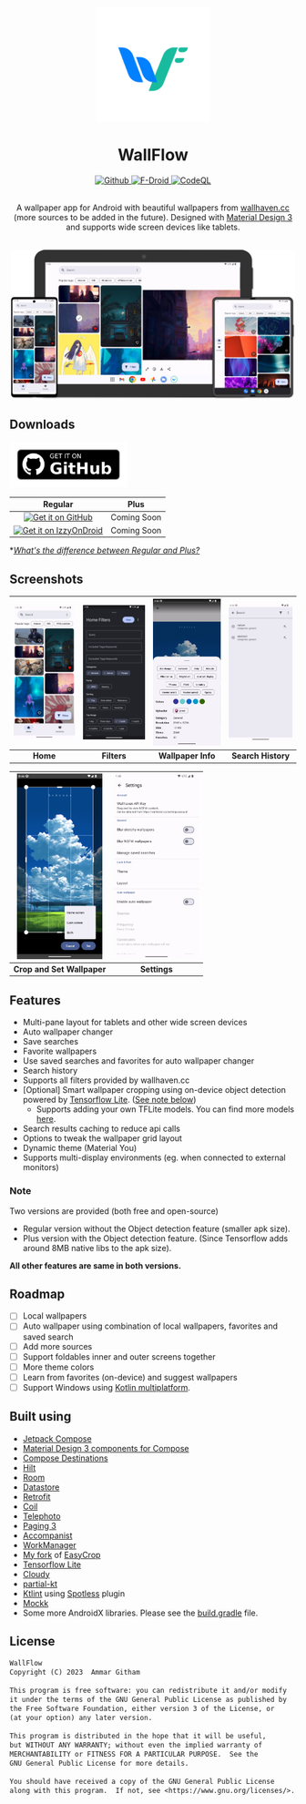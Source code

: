 <div align="center">
  <img width="200" height="200" src=".github/assets/icon.svg" alt="WallFlow" title="WallFlow">
  <h1>WallFlow</h1>
  <div align="center">
    <a href="https://github.com/ammargitham/WallFlow/releases/latest">
      <img src="https://img.shields.io/github/v/release/ammargitham/wallflow.svg?style=for-the-badge&logo=GitHub&labelColor=black&label=Github&color=black" alt="Github">
    </a>
    <a href="https://f-droid.org/packages/com.ammar.wallflow/">
      <img src="https://img.shields.io/f-droid/v/com.ammar.wallflow?style=for-the-badge&logo=fdroid&logoColor=%23b1eb0b&label=f-droid&labelColor=%23217ad3&color=%23217ad3" alt="F-Droid">
    </a>
    <a href="https://github.com/ammargitham/WallFlow/actions/workflows/codeql.yml">
      <img src="https://img.shields.io/github/actions/workflow/status/ammargitham/wallflow/codeql.yml?style=for-the-badge&label=CodeQL" alt="CodeQL" title="CodeQL">
    </a>
  </div>
  <br/>
  <p>
  A wallpaper app for Android with beautiful wallpapers from <a href="https://wallhaven.cc/">wallhaven.cc</a> (more sources to be added in the future). Designed with <a href="https://m3.material.io/">Material Design 3</a> and supports wide screen devices like tablets.
  </p>
</div>
<br/>
<div align="center">
  <img alt="devices" title="Devices" src=".github/assets/devices.png" width="500">
</div>

## Downloads

[<img height="80" alt="Get it on GitHub" title="Get it on GitHub" src="./.github/assets/get-it-on-github.png" />](https://github.com/ammargitham/WallFlow/releases/latest)

|                                                                                                           Regular                                                                                                           |    Plus     |
|:---------------------------------------------------------------------------------------------------------------------------------------------------------------------------------------------------------------------------:|:-----------:|
|                     [<img height="80" alt="Get it on GitHub" title="Get it on GitHub" src="https://fdroid.gitlab.io/artwork/badge/get-it-on.png" />](https://f-droid.org/packages/com.ammar.wallflow/)                      | Coming Soon |
| [<img height="80" alt="Get it on IzzyOnDroid" title="Get it on IzzyOnDroid" src="https://gitlab.com/IzzyOnDroid/repo/-/raw/master/assets/IzzyOnDroid.png" />](https://apt.izzysoft.de/fdroid/index/apk/com.ammar.wallflow/) | Coming Soon |

\*[_What's the difference between Regular and Plus?_](#note)

## Screenshots

<div align="center">

| <img src="./fastlane/metadata/android/en-US/images/phoneScreenshots/1.png" alt="Home" width="150"> | <img src="./fastlane/metadata/android/en-US/images/phoneScreenshots/2_dark.png" alt="Filters" width="150"> | <img src="./fastlane/metadata/android/en-US/images/phoneScreenshots/3.png" alt="Wallpaper Info" width="150"> | <img src="./fastlane/metadata/android/en-US/images/phoneScreenshots/4.png" alt="Search History" width="150"> |
|:--------------------------------------------------------------------------------------------------:|:----------------------------------------------------------------------------------------------------------:|:------------------------------------------------------------------------------------------------------------:|:------------------------------------------------------------------------------------------------------------:|
|                                            <b>Home</b>                                             |                                               <b>Filters</b>                                               |                                            <b>Wallpaper Info</b>                                             |                                            <b>Search History</b>                                             |

| <img src="./fastlane/metadata/android/en-US/images/phoneScreenshots/5.png" alt="Crop and Set Wallpaper" width="150"> | <img src="./fastlane/metadata/android/en-US/images/phoneScreenshots/6.png" alt="Settings 1" width="150"> |
|:--------------------------------------------------------------------------------------------------------------------:|:--------------------------------------------------------------------------------------------------------:|
|                                            <b>Crop and Set Wallpaper</b>                                             |                                             <b>Settings</b>                                              |

</div>

## Features

- Multi-pane layout for tablets and other wide screen devices
- Auto wallpaper changer
- Save searches
- Favorite wallpapers
- Use saved searches and favorites for auto wallpaper changer
- Search history
- Supports all filters provided by wallhaven.cc
- [Optional] Smart wallpaper cropping using on-device object detection powered by [Tensorflow Lite](https://www.tensorflow.org/lite/). ([See note below](#note))
  - Supports adding your own TFLite models. You can find more models [here](https://tfhub.dev/s?deployment-format=lite&module-type=image-object-detection/).
- Search results caching to reduce api calls
- Options to tweak the wallpaper grid layout
- Dynamic theme (Material You)
- Supports multi-display environments (eg. when connected to external monitors)

### Note

Two versions are provided (both free and open-source)

- Regular version without the Object detection feature (smaller apk size).
- Plus version with the Object detection feature. (Since Tensorflow adds around 8MB native libs to the apk size).

**All other features are same in both versions.**

## Roadmap

- [ ] Local wallpapers
- [ ] Auto wallpaper using combination of local wallpapers, favorites and saved search
- [ ] Add more sources
- [ ] Support foldables inner and outer screens together
- [ ] More theme colors
- [ ] Learn from favorites (on-device) and suggest wallpapers
- [ ] Support Windows using [Kotlin multiplatform](https://kotlinlang.org/docs/multiplatform.html).

## Built using

- [Jetpack Compose](https://developer.android.com/jetpack/compose/)
- [Material Design 3 components for Compose](https://developer.android.com/jetpack/compose/designsystems/material3)
- [Compose Destinations](https://composedestinations.rafaelcosta.xyz/)
- [Hilt](https://developer.android.com/training/dependency-injection/hilt-android/)
- [Room](https://developer.android.com/training/data-storage/room/)
- [Datastore](https://developer.android.com/topic/libraries/architecture/datastore/)
- [Retrofit](https://square.github.io/retrofit/)
- [Coil](https://coil-kt.github.io/coil/)
- [Telephoto](https://github.com/saket/telephoto/)
- [Paging 3](https://developer.android.com/topic/libraries/architecture/paging/v3-overview/)
- [Accompanist](https://google.github.io/accompanist/)
- [WorkManager](https://developer.android.com/topic/libraries/architecture/workmanager/)
- [My fork](https://github.com/ammargitham/easycrop/) of [EasyCrop](https://github.com/mr0xf00/easycrop/)
- [Tensorflow Lite](https://www.tensorflow.org/lite/)
- [Cloudy](https://github.com/skydoves/Cloudy/)
- [partial-kt](https://github.com/MateriiApps/partial-kt/)
- [Ktlint](https://pinterest.github.io/ktlint/) using [Spotless](https://github.com/diffplug/spotless) plugin
- [Mockk](https://mockk.io/)
- Some more AndroidX libraries. Please see the [build.gradle](./app/build.gradle.kts) file.

## License

```
WallFlow
Copyright (C) 2023  Ammar Githam

This program is free software: you can redistribute it and/or modify
it under the terms of the GNU General Public License as published by
the Free Software Foundation, either version 3 of the License, or
(at your option) any later version.

This program is distributed in the hope that it will be useful,
but WITHOUT ANY WARRANTY; without even the implied warranty of
MERCHANTABILITY or FITNESS FOR A PARTICULAR PURPOSE.  See the
GNU General Public License for more details.

You should have received a copy of the GNU General Public License
along with this program.  If not, see <https://www.gnu.org/licenses/>.
```
